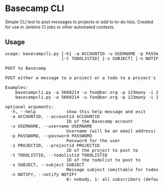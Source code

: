 # Basecamp CLI

Simple CLI tool to post messages to projects or add to to-do lists. Created for use in Jenkins CI jobs or other automated contexts.

## Usage
<pre>usage: basecampcli.py [-h] -a ACCOUNTID -u USERNAME -p PASSWORD -i PROJECTID
                      [-t TODOLISTID] [-s SUBJECT] [-n NOTIFY]

POST to Basecamp

POST either a message to a project or a todo to a project's todolist.

Examples:
	basecampcli.py -a 5668214 -u foo@bar.org -p 123many -i 2557963 -t 54771214           # todo
	basecampcli.py -a 5668214 -u foo@bar.org -p 123many -i 2557963 -s "My subject" -n 1  # message

optional arguments:
  -h, --help            show this help message and exit
  -a ACCOUNTID, --accountid ACCOUNTID
                        ID of the Basecamp account
  -u USERNAME, --username USERNAME
                        Username (will be an email address)
  -p PASSWORD, --password PASSWORD
                        Password for the user
  -i PROJECTID, --projectid PROJECTID
                        ID of the project to post to
  -t TODOLISTID, --todolistid TODOLISTID
                        ID of the todolist to post to
  -s SUBJECT, --subject SUBJECT
                        Message subject (omittable for todos)
  -n NOTIFY, --notify NOTIFY
                        0: nobody, 1: all subscribers (defaults to 0, omittable for todos)</pre>
